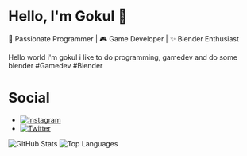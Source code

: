 # Hello, I'm Gokul 👋

🚀 Passionate Programmer | 🎮 Game Developer | ✨ Blender Enthusiast

Hello world i'm gokul i like to do programming, gamedev and do some blender #Gamedev #Blender

# Social

- [![Instagram](https://your-instagram-logo-url.com)](https://www.instagram.com/not_.goku)
- [![Twitter](https://img.shields.io/twitter/follow/Gokul_ov)](https://twitter.com/Gokul_ov)


![GitHub Stats](https://github-readme-stats.vercel.app/api?username=yourusername&show_icons=true&theme=dark)
![Top Languages](https://github-readme-stats.vercel.app/api/top-langs/?username=yourusername&layout=compact&theme=dark)


